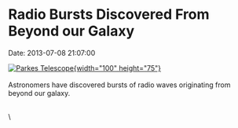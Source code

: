 Radio Bursts Discovered From Beyond our Galaxy
==============================================

Date: 2013-07-08 21:07:00

[![Parkes
Telescope](http://www.jpl.nasa.gov/images/universe/20130708/pia17248-th.jpg){width="100"
height="75"}](http://www.jpl.nasa.gov/news/news.cfm?release=2013-216&rn=news.xml&rst=3845)\
\
Astronomers have discovered bursts of radio waves originating from
beyond our galaxy.

\
\
